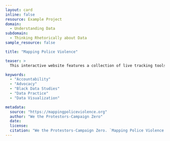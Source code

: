```yaml
---
layout: card
inline: false
resource: Example Project
domain:
  - Understanding Data
subdomain:
  - Thinking Rhetorically about Data
sample_resource: false

title: "Mapping Police Violence"

teaser: >
  This interactive website features a collection of live tracking tools, maps, and visualizations that document police violence in the United States and demonstrate how race and ethnicity, location, and crime are connected to police violence. To assist various stakeholders, visitors can download open-access data and figures, learn about the project's methodology, and access a resource to directly contact representatives.

keywords:
  - "Accountability"
  - "Advocacy"
  - "Black Data Studies"
  - "Data Practice"
  - "Data Visualization"

metadata:
  source: "https://mappingpoliceviolence.org"
  author: "We the Protestors-Campaign Zero"
  date:
  license:
  citation: "We the Protestors-Campaign Zero. `Mapping Police Violence.` https://mappingpoliceviolence.org."
---
```

